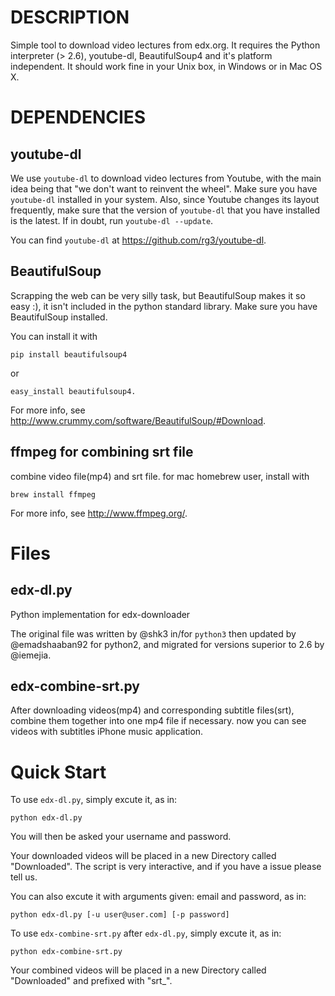 # DESCRIPTION

Simple tool to download video lectures from edx.org.  It requires the
Python interpreter (> 2.6), youtube-dl, BeautifulSoup4 and it's
platform independent.  It should work fine in your Unix box, in
Windows or in Mac OS X.

# DEPENDENCIES

## youtube-dl

We use `youtube-dl` to download video lectures from Youtube, with the main
idea being that "we don't want to reinvent the wheel".  Make sure you have
`youtube-dl` installed in your system.  Also, since Youtube changes its
layout frequently, make sure that the version of `youtube-dl` that you have
installed is the latest. If in doubt, run `youtube-dl --update`.

You can find `youtube-dl` at <https://github.com/rg3/youtube-dl>.

## BeautifulSoup

Scrapping the web can be very silly task, but BeautifulSoup makes it
so easy :), it isn't included in the python standard library.  Make
sure you have BeautifulSoup installed.

You can install it with

    pip install beautifulsoup4

or

    easy_install beautifulsoup4.

For more info, see <http://www.crummy.com/software/BeautifulSoup/#Download>.

## ffmpeg for combining srt file

combine video file(mp4) and srt file.
for mac homebrew user, install with

    brew install ffmpeg

For more info, see <http://www.ffmpeg.org/>.


# Files

## edx-dl.py
Python implementation for edx-downloader

The original file was written by @shk3 in/for `python3` then updated
by @emadshaaban92 for python2, and migrated for versions superior to
2.6 by @iemejia.

## edx-combine-srt.py
After downloading videos(mp4) and corresponding subtitle files(srt), combine them
together into one mp4 file if necessary. now you can see videos with subtitles
iPhone music application.


# Quick Start

To use `edx-dl.py`, simply excute it, as in:

    python edx-dl.py
You will then be asked your username and password.

Your downloaded videos will be placed in a new Directory called
"Downloaded".  The script is very interactive, and if you have a issue
please tell us.

You can also excute it with arguments given: email and password,
as in:

    python edx-dl.py [-u user@user.com] [-p password]


To use `edx-combine-srt.py` after `edx-dl.py`, simply excute it, as in:

    python edx-combine-srt.py

Your combined videos will be placed in a new Directory called
"Downloaded" and prefixed with "srt_".
